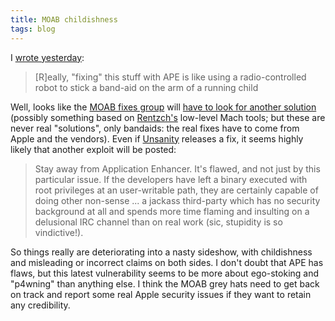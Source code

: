 ```yaml
---
title: MOAB childishness
tags: blog
---
```


I [wrote yesterday](http://typechecked.net/a/about/wincent/weblog/archives/2007/01/month_of_apple_1.php):

> \[R\]eally, "fixing" this stuff with APE is like using a radio-controlled robot to stick a band-aid on the arm of a running child

Well, looks like the [MOAB fixes group](http://groups.google.com/group/moabfixes) will [have to look for another solution](http://projects.info-pull.com/moab/MOAB-08-01-2007.html) (possibly something based on [Rentzch's](http://rentzsch.com/) low-level Mach tools; but these are never real "solutions", only bandaids: the real fixes have to come from Apple and the vendors). Even if [Unsanity](http://unsanity.org/) releases a fix, it seems highly likely that another exploit will be posted:

> Stay away from Application Enhancer. It's flawed, and not just by this particular issue. If the developers have left a binary executed with root privileges at an user-writable path, they are certainly capable of doing other non-sense ... a jackass third-party which has no security background at all and spends more time flaming and insulting on a delusional IRC channel than on real work (sic, stupidity is so vindictive!).

So things really are deteriorating into a nasty sideshow, with childishness and misleading or incorrect claims on both sides. I don't doubt that APE has flaws, but this latest vulnerability seems to be more about ego-stoking and "p4wning" than anything else. I think the MOAB grey hats need to get back on track and report some real Apple security issues if they want to retain any credibility.
